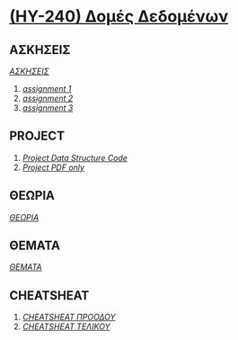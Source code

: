 # [(ΗΥ-240) Δομές Δεδομένων](http://www.csd.uoc.gr/~hy240b/current/)

## ΑΣΚΗΣΕΙΣ

_[ΑΣΚΗΣΕΙΣ](https://github.com/keybraker/Computer-Science-Department-Wiki/tree/master/ΜΑΘΗΜΑΤΑ/ΗΥ-240/ΑΣΚΗΣΕΙΣ)_

1. _[assignment 1](https://github.com/keybraker/Computer-Science-Department-Wiki/tree/master/ΜΑΘΗΜΑΤΑ/ΗΥ-240/ΑΣΚΗΣΕΙΣ/assignment%201)_
2. _[assignment 2](https://github.com/keybraker/Computer-Science-Department-Wiki/tree/master/ΜΑΘΗΜΑΤΑ/ΗΥ-240/ΑΣΚΗΣΕΙΣ/assignment%202)_
3. _[assignment 3](https://github.com/keybraker/Computer-Science-Department-Wiki/tree/master/ΜΑΘΗΜΑΤΑ/ΗΥ-240/ΑΣΚΗΣΕΙΣ/assignment%203)_

## PROJECT

1. _[Project Data Structure Code](https://github.com/keybraker/Computer-Science-Department-Wiki/tree/master/ΜΑΘΗΜΑΤΑ/ΗΥ-240/PROJECTS/HY240_Data_Structures_C)_
2. _[Project PDF only](https://github.com/keybraker/Computer-Science-Department-Wiki/tree/master/ΜΑΘΗΜΑΤΑ/ΗΥ-240/PROJECTS/PDF_projects)_

## ΘΕΩΡΙΑ

_[ΘΕΩΡΙΑ](https://github.com/keybraker/Computer-Science-Department-Wiki/tree/master/ΜΑΘΗΜΑΤΑ/ΗΥ-240/ΘΕΩΡΙΑ)_

## ΘΕΜΑΤΑ

_[ΘΕΜΑΤΑ](https://github.com/keybraker/Computer-Science-Department-Wiki/tree/master/ΜΑΘΗΜΑΤΑ/ΗΥ-240/ΘΕΜΑΤΑ)_

## CHEATSHEAT

1. _[CHEATSHEAT ΠΡΟΟΔΟΥ](https://github.com/keybraker/Computer-Science-Department-Wiki/tree/master/ΜΑΘΗΜΑΤΑ/ΗΥ-240/CHEATSHEETS/mid-term)_
2. _[CHEATSHEAT ΤΕΛΙΚΟΥ](https://github.com/keybraker/Computer-Science-Department-Wiki/tree/master/ΜΑΘΗΜΑΤΑ/ΗΥ-240/CHEATSHEETS/final)_
